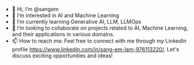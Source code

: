 - 👋 Hi, I’m @sangem
- 👀 I’m interested in AI and Machine Learning
- 🌱 I’m currently learning Generative AI, LLM, LLMOps
- 💞️ I’m looking to collaborate on projects related to AI, Machine Learning, and their applications in various domains.
- 📫 How to reach me: Feel free to connect with me through my LinkedIn profile https://www.linkedin.com/in/sang-em-lam-976113220/. Let's discuss exciting opportunities and ideas!

<!---
sangemu735/sangemu735 is a ✨ special ✨ repository because its `README.md` (this file) appears on your GitHub profile.
You can click the Preview link to take a look at your changes.
--->
